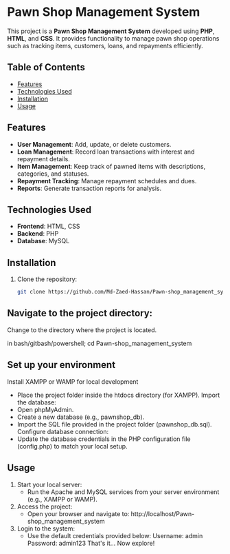 # Pawn Shop Management System

This project is a **Pawn Shop Management System** developed using **PHP**, **HTML**, and **CSS**. It provides functionality to manage pawn shop operations such as tracking items, customers, loans, and repayments efficiently.

## Table of Contents
- [Features](#features)
- [Technologies Used](#technologies-used)
- [Installation](#installation)
- [Usage](#usage)

## Features
- **User Management**: Add, update, or delete customers.
- **Loan Management**: Record loan transactions with interest and repayment details.
- **Item Management**: Keep track of pawned items with descriptions, categories, and statuses.
- **Repayment Tracking**: Manage repayment schedules and dues.
- **Reports**: Generate transaction reports for analysis.

## Technologies Used
- **Frontend**: HTML, CSS
- **Backend**: PHP
- **Database**: MySQL

## Installation
1. Clone the repository:
   ```bash
   git clone https://github.com/Md-Zaed-Hassan/Pawn-shop_management_system.git

## Navigate to the project directory:
Change to the directory where the project is located.

in bash/gitbash/powershell;
cd Pawn-shop_management_system

## Set up your environment
Install XAMPP or WAMP for local development
- Place the project folder inside the htdocs directory (for XAMPP).
Import the database:
- Open phpMyAdmin.
- Create a new database (e.g., pawnshop_db).
- Import the SQL file provided in the project folder (pawnshop_db.sql).
Configure database connection:
- Update the database credentials in the PHP configuration file (config.php) to match your local setup.
## Usage
1. Start your local server:
   - Run the Apache and MySQL services from your server environment (e.g., XAMPP or WAMP).
2. Access the project:
   - Open your browser and navigate to: http://localhost/Pawn-shop_management_system
4. Login to the system:
   - Use the default credentials provided below: Username: admin Password: admin123
That's it... Now explore!
